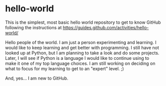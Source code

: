 # hello-world
This is the simplest, most basic hello world repository to get to know GitHub following the instructions at https://guides.github.com/activities/hello-world/

Hello people of the world. I am just a person experimenting and learning. I would like to keep learning and get better with programming. I still have not looked up at Python, but I am planning to take a look and do some projects. Later, I will see if Python is a language I would like to continue using to make it one of my top language choices. I am still working on deciding on what to focus for my learning to get to an "expert" level. ;)

And, yes... I am new to GitHub.

